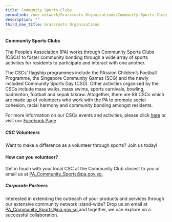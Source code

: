 ```yaml
---
title: Community Sports Clubs
permalink: /our-network/Grassroots-Organisations/Community-Sports-Clubs
description: ""
third_nav_title: Grassroots Organisations
---
```

#### Community Sports Clubs

The People’s Association (PA) works through Community Sports Clubs (CSCs) to foster community bonding through a wide array of sports activities for residents to participate and interact with one another.

The CSCs’ flagship programmes include the PAssion Children’s Football Programme, the Singapore Community Games (SCG) and the newly included Community Sports Day (CSD). Other activities organised by the CSCs include mass walks, mass swims, sports carnivals, bowling, badminton, football and sepak takraw. Altogether, there are 89 CSCs which are made up of volunteers who work with the PA to promote social cohesion, racial harmony and community bonding amongst residents.

For more information on our CSCs events and activities, please click  [here](/our-programmes/community-sports) or visit our [Facebook Page](https://www.facebook.com/CommunitySportsClub)

##### CSC Volunteers
Want to make a difference as a volunteer through sports? Join us today!

#### How can you volunteer?
Get in touch with your local CSC at the Community Club closest to you or email us at [PA_Community_Sports@pa.gov.sg.](PA_Community_Sports@pa.gov.sg.)

##### Corporate Partners

Interested in extending the outreach of your products and services through our extensive community network island-wide? Drop us an email at [ PA_Community_Sports@pa.gov.sg ]( PA_Community_Sports@pa.gov.sg )and together, we can explore on a successful collaboration.